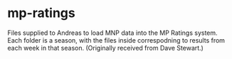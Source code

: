 # mp-ratings
Files supplied to Andreas to load MNP data into the MP Ratings system.
Each folder is a season, with the files inside correspodning to results from each week in that season.
(Originally received from Dave Stewart.)
